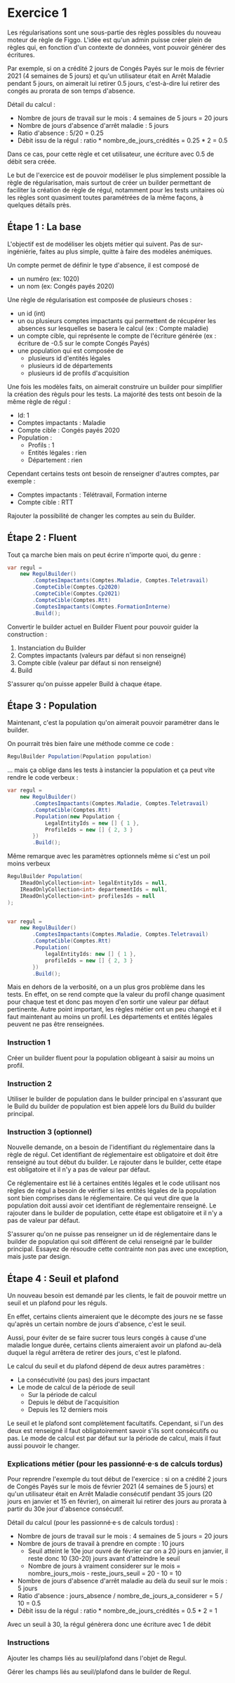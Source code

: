 # Exercice 1

Les régularisations sont une sous-partie des règles possibles du nouveau moteur de règle de Figgo. L'idée est qu'un admin puisse créer plein de règles qui, en fonction d'un contexte de données, vont pouvoir générer des écritures.

Par exemple, si on a crédité 2 jours de Congés Payés sur le mois de février 2021 (4 semaines de 5 jours) et qu'un utilisateur était en Arrêt Maladie pendant 5 jours, on aimerait lui retirer 0.5 jours, c'est-à-dire lui retirer des congés au prorata de son temps d'absence.

Détail du calcul :
- Nombre de jours de travail sur le mois : 4 semaines de 5 jours = 20 jours
- Nombre de jours d'absence d'arrêt maladie : 5 jours
- Ratio d'absence : 5/20 = 0.25
- Débit issu de la régul : ratio * nombre_de_jours_crédités = 0.25 * 2 = 0.5

Dans ce cas, pour cette règle et cet utilisateur, une écriture avec 0.5 de débit sera créée.

Le but de l'exercice est de pouvoir modéliser le plus simplement possible la règle de régularisation, mais surtout de créer un builder permettant de faciliter la création de règle de régul, notamment pour les tests unitaires où les règles sont quasiment toutes paramétrées de la même façons, à quelques détails près.

## Étape 1 : La base

L'objectif est de modéliser les objets métier qui suivent. Pas de sur-ingéniérie, faites au plus simple, quitte à faire des modèles anémiques.

Un compte permet de définir le type d'absence, il est composé de
  - un numéro (ex: 1020)
  - un nom (ex: Congés payés 2020)

Une règle de régularisation est composée de plusieurs choses :
- un id (int)
- un ou plusieurs comptes impactants qui permettent de récupérer les absences sur lesquelles se basera le calcul (ex : Compte maladie)
- un compte cible, qui représente le compte de l'écriture générée (ex : écriture de -0.5 sur le compte Congés Payés)
- une population qui est composée de
  - plusieurs id d'entités légales
  - plusieurs id de départements
  - plusieurs id de profils d'acquisition


Une fois les modèles faits, on aimerait construire un builder pour simplifier la création des règuls pour les tests. La majorité des tests ont besoin de la même règle de régul :
- Id: 1
- Comptes impactants : Maladie
- Compte cible : Congés payés 2020
- Population :
  - Profils : 1
  - Entités légales : rien
  - Département : rien

Cependant certains tests ont besoin de renseigner d'autres comptes, par exemple :
- Comptes impactants : Télétravail, Formation interne
- Compte cible : RTT

Rajouter la possibilité de changer les comptes au sein du Builder.


## Étape 2 : Fluent

Tout ça marche bien mais on peut écrire n'importe quoi, du genre :
```csharp
var regul =
    new RegulBuilder()
        .ComptesImpactants(Comptes.Maladie, Comptes.Teletravail)
        .CompteCible(Comptes.Cp2020)
        .CompteCible(Comptes.Cp2021)
        .CompteCible(Comptes.Rtt)
        .ComptesImpactants(Comptes.FormationInterne)
        .Build();
```

Convertir le builder actuel en Builder Fluent pour pouvoir guider la construction :
1. Instanciation du Builder
2. Comptes impactants (valeurs par défaut si non renseigné)
3. Compte cible (valeur par défaut si non renseigné)
4. Build

S'assurer qu'on puisse appeler Build à chaque étape.


## Étape 3 : Population

Maintenant, c'est la population qu'on aimerait pouvoir paramétrer dans le builder.

On pourrait très bien faire une méthode comme ce code :
```csharp
RegulBuilder Population(Population population)
```

... mais ça oblige dans les tests à instancier la population et ça peut vite rendre le code verbeux :

```csharp
var regul =
    new RegulBuilder()
        .ComptesImpactants(Comptes.Maladie, Comptes.Teletravail)
        .CompteCible(Comptes.Rtt)
        .Population(new Population {
            LegalEntityIds = new [] { 1 },
            ProfileIds = new [] { 2, 3 }
        })
        .Build();
```

Même remarque avec les paramètres optionnels même si c'est un poil moins verbeux

```csharp
RegulBuilder Population(
    IReadOnlyCollection<int> legalEntityIds = null,
    IReadOnlyCollection<int> departementIds = null,
    IReadOnlyCollection<int> profilesIds = null
);


var regul =
    new RegulBuilder()
        .ComptesImpactants(Comptes.Maladie, Comptes.Teletravail)
        .CompteCible(Comptes.Rtt)
        .Population(
            legalEntityIds: new [] { 1 },
            profileIds = new [] { 2, 3 }
        })
        .Build();
```

Mais en dehors de la verbosité, on a un plus gros problème dans les tests. En effet, on se rend compte que la valeur du profil change quasiment pour chaque test et donc pas moyen d'en sortir une valeur par défaut pertinente. Autre point important, les règles métier ont un peu changé et il faut maintenant au moins un profil. Les départements et entités légales peuvent ne pas être renseignées.

### Instruction 1

Créer un builder fluent pour la population obligeant à saisir au moins un profil.


### Instruction 2

Utiliser le builder de population dans le builder principal en s'assurant que le Build du builder de population est bien appelé lors du Build du builder principal.


### Instruction 3 (optionnel)

Nouvelle demande, on a besoin de l'identifiant du réglementaire dans la règle de régul. Cet identifiant de réglementaire est obligatoire et doit être renseigné au tout début du builder. Le rajouter dans le builder, cette étape est obligatoire et il n'y a pas de valeur par défaut.

Ce réglementaire est lié à certaines entités légales et le code utilisant nos règles de régul a besoin de vérifier si les entités légales de la population sont bien comprises dans le réglementaire. Ce qui veut dire que la population doit aussi avoir cet identifiant de réglementaire renseigné. Le rajouter dans le builder de population, cette étape est obligatoire et il n'y a pas de valeur par défaut.

S'assurer qu'on ne puisse pas renseigner un id de réglementaire dans le builder de population qui soit différent de celui renseigné par le builder principal. Essayez de résoudre cette contrainte non pas avec une exception, mais juste par design.


## Étape 4 : Seuil et plafond

Un nouveau besoin est demandé par les clients, le fait de pouvoir mettre un seuil et un plafond pour les réguls.

En effet, certains clients aimeraient que le décompte des jours ne se fasse qu'après un certain nombre de jours d'absence, c'est le seuil.

Aussi, pour éviter de se faire sucrer tous leurs congés à cause d'une maladie longue durée, certains clients aimeraient avoir un plafond au-delà duquel la règul arrêtera de retirer des jours, c'est le plafond.

Le calcul du seuil et du plafond dépend de deux autres paramètres :
- La consécutivité (ou pas) des jours impactant
- Le mode de calcul de la période de seuil
  - Sur la période de calcul
  - Depuis le début de l'acquisition
  - Depuis les 12 derniers mois

Le seuil et le plafond sont complètement facultatifs. Cependant, si l'un des deux est renseigné il faut obligatoirement savoir s'ils sont consécutifs ou pas. Le mode de calcul est par défaut sur la période de calcul, mais il faut aussi pouvoir le changer.

### Explications métier (pour les passionné·e·s de calculs tordus)

Pour reprendre l'exemple du tout début de l'exercice : si on a crédité 2 jours de Congés Payés sur le mois de février 2021 (4 semaines de 5 jours) et qu'un utilisateur était en Arrêt Maladie consécutif pendant 35 jours (20 jours en janvier et 15 en février), on aimerait lui retirer des jours au prorata à partir du 30e jour d'absence consécutif.

Détail du calcul (pour les passionné·e·s de calculs tordus) :
- Nombre de jours de travail sur le mois : 4 semaines de 5 jours = 20 jours
- Nombre de jours de travail à prendre en compte : 10 jours
  - Seuil atteint le 10e jour ouvré de février car on a 20 jours en janvier, il reste donc 10 (30-20) jours avant d'atteindre le seuil
  - Nombre de jours à vraiment considerer sur le mois = nombre_jours_mois - reste_jours_seuil = 20 - 10 = 10
- Nombre de jours d'absence d'arrêt maladie au delà du seuil sur le mois : 5 jours
- Ratio d'absence : jours_absence / nombre_de_jours_a_considerer = 5 / 10 = 0.5
- Débit issu de la régul : ratio * nombre_de_jours_crédités = 0.5 * 2 = 1

Avec un seuil à 30, la régul génèrera donc une écriture avec 1 de débit

### Instructions

Ajouter les champs liés au seuil/plafond dans l'objet de Regul.

Gérer les champs liés au seuil/plafond dans le builder de Regul.